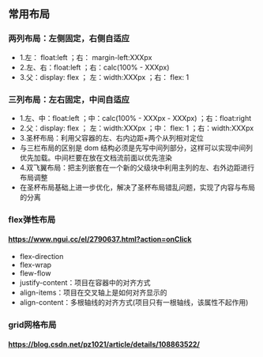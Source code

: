 ## 常用布局

### 两列布局：左侧固定，右侧自适应
 - 1.左： float:left ；右： margin-left:XXXpx
 - 2.左、右：float:left ；右：calc(100% - XXXpx)
 - 3.父：display: flex ； 左：width:XXXpx ；右： flex: 1

### 三列布局：左右固定，中间自适应
 - 1.左、中：float:left ；中：calc(100% - XXXpx - XXXpx) ；右：float:right
 - 2.父：display: flex ； 左：width:XXXpx ；中： flex: 1 ；右：width:XXXpx
 - 3.圣杯布局：利用父容器的左、右内边距+两个从列相对定位
  - 与三栏布局的区别是 dom 结构必须是先写中间列部分，这样可以实现中间列优先加载。中间栏要在放在文档流前面以优先渲染
 - 4.双飞翼布局：把主列嵌套在一个新的父级块中利用主列的左、右外边距进行布局调整
  - 在圣杯布局基础上进一步优化，解决了圣杯布局错乱问题，实现了内容与布局的分离

### flex弹性布局
#### https://www.ngui.cc/el/2790637.html?action=onClick
 - flex-direction
 - flex-wrap
 - flew-flow
 - justify-content：项目在容器中的对齐方式
 - align-items：项目在交叉轴上是如何对齐显示的
 - align-content：多根轴线的对齐方式(项目只有一根轴线，该属性不起作用)

### grid网格布局
#### https://blog.csdn.net/pz1021/article/details/108863522/